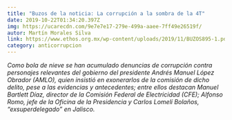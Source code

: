 ```yaml
---
title: "Buzos de la noticia: La corrupción a la sombra de la 4T"
date: 2019-10-22T01:34:20.397Z
img: https://ucarecdn.com/9e7e7e17-279e-499a-aaee-7ff49e26519f/
autor: Martín Morales Silva
link: https://www.ethos.org.mx/wp-content/uploads/2019/11/BUZOS895-1.pdf
category: anticorrupcion
---
```

*Como bola de nieve se han acumulado denuncias de corrupción contra personajes relevantes del gobierno del presidente Andrés Manuel López Obrador (AMLO), quien insistió en exonerarlos de la comisión de dicho delito, pese a las evidencias y antecedentes; entre ellos destacan Manuel Bartlett Díaz, director de la Comisión Federal de Electricidad (CFE); Alfonso Romo, jefe de la Oficina de la Presidencia y Carlos Lomelí Bolaños, “exsuperdelegado” en Jalisco.*